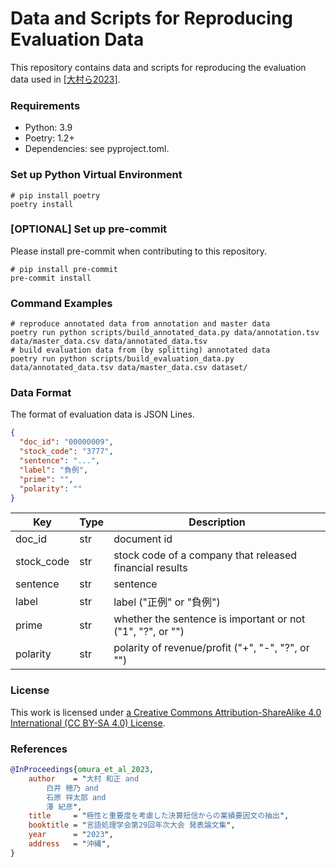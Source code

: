 # Data and Scripts for Reproducing Evaluation Data

This repository contains data and scripts for reproducing the evaluation data used in [[大村ら2023]](https://www.anlp.jp/proceedings/annual_meeting/2023/pdf_dir/D11-2.pdf).

### Requirements

- Python: 3.9
- Poetry: 1.2+
- Dependencies: see pyproject.toml.

### Set up Python Virtual Environment

```shell
# pip install poetry
poetry install
```

### [OPTIONAL] Set up pre-commit

Please install pre-commit when contributing to this repository.

```shell
# pip install pre-commit
pre-commit install
```

### Command Examples

```shell
# reproduce annotated data from annotation and master data
poetry run python scripts/build_annotated_data.py data/annotation.tsv data/master_data.csv data/annotated_data.tsv
# build evaluation data from (by splitting) annotated data
poetry run python scripts/build_evaluation_data.py data/annotated_data.tsv data/master_data.csv dataset/
```

### Data Format

The format of evaluation data is JSON Lines.

```json
{
  "doc_id": "00000009",
  "stock_code": "3777",
  "sentence": "...",
  "label": "負例",
  "prime": "",
  "polarity": ""
}
```

| Key      | Type | Description                                                |
|----------|-----|------------------------------------------------------------|
| doc_id   | str | document id                                                |
| stock_code | str | stock code of a company that released financial results    |
| sentence | str | sentence                                                   |
| label    | str | label ("正例" or "負例")                                       |
| prime    | str | whether the sentence is important or not ("1", "?", or "") |
| polarity | str | polarity of revenue/profit ("+", "-", "?", or "")          |

### License
This work is licensed under [a Creative Commons Attribution-ShareAlike 4.0 International (CC BY-SA 4.0) License](https://creativecommons.org/licenses/by-sa/4.0/).

### References

```bibtex
@InProceedings{omura_et_al_2023,
    author    = "大村 和正 and
        白井 穂乃 and
        石原 祥太郎 and
        澤 紀彦",
    title     = "極性と重要度を考慮した決算短信からの業績要因文の抽出",
    booktitle = "言語処理学会第29回年次大会 発表論文集",
    year      = "2023",
    address   = "沖縄",
}
```
